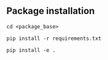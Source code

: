 
## Package installation

`cd <package_base>`

`pip install -r requirements.txt`

`pip install -e .`